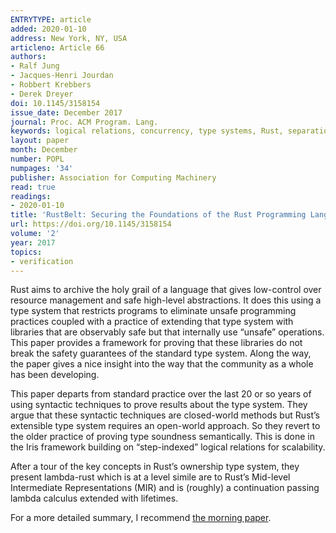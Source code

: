 ```yaml
---
ENTRYTYPE: article
added: 2020-01-10
address: New York, NY, USA
articleno: Article 66
authors:
- Ralf Jung
- Jacques-Henri Jourdan
- Robbert Krebbers
- Derek Dreyer
doi: 10.1145/3158154
issue_date: December 2017
journal: Proc. ACM Program. Lang.
keywords: logical relations, concurrency, type systems, Rust, separation logic
layout: paper
month: December
number: POPL
numpages: '34'
publisher: Association for Computing Machinery
read: true
readings:
- 2020-01-10
title: 'RustBelt: Securing the Foundations of the Rust Programming Language'
url: https://doi.org/10.1145/3158154
volume: '2'
year: 2017
topics:
- verification
---
```


Rust aims to archive the holy grail of a language that gives low-control over resource management and safe high-level abstractions.
It does this using a type system that restricts programs to eliminate unsafe programming practices coupled with a practice of extending that type system with libraries that are observably safe but that internally use “unsafe” operations.
This paper provides a framework for proving that these libraries do not break the safety guarantees of the standard type system.
Along the way, the paper gives a nice insight into the way that the community as a whole has been developing.

This paper departs from standard practice over the last 20 or so years of using syntactic techniques to prove results about the type system.
They argue that these syntactic techniques are closed-world methods but Rust’s extensible type system requires an open-world approach.
So they revert to the older practice of proving type soundness semantically.
This is done in the Iris framework building on “step-indexed” logical relations for scalability.

After a tour of the key concepts in Rust’s ownership type system, they present lambda-rust which is at a level simile are to Rust’s Mid-level Intermediate Representations (MIR) and is (roughly) a continuation passing lambda calculus extended with lifetimes.


For a more detailed summary, I recommend [the morning
paper](https://blog.acolyer.org/2018/01/18/rustbelt-securing-the-foundations-of-the-rust-programming-language/).

